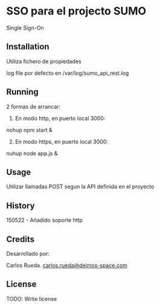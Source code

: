 # SSO para el projecto SUMO

Single Sign-On

## Installation

Utiliza fichero de propiedades

log file por defecto en /var/log/sumo_api_rest.log

## Running

2 formas de arrancar:

1. En modo http, en puerto local 3000:

nohup npm start &

2. En modo https, en puerto local 3000:

nuhup node app.js &


## Usage

Utilizar llamadas POST segun la API definida en el proyecto


## History

150522 - Añadido soporte http

## Credits

Desarrollado por:

Carlos Rueda. carlos.rueda@deimos-space.com

## License

TODO: Write license
